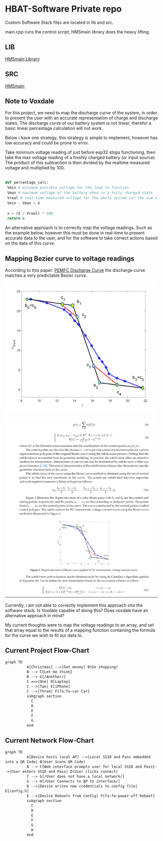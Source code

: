 # HBAT-Software Private repo

Custom Software Stack files are located in lib and src.

main.cpp runs the control script, HMSmain library does the heavy lifting.

## **LIB**

[HMSmain Library](HMSmain_Back_End/lib/HMSmain)

## **SRC**

[HMSmain](HMSmain_Back_End/src)

## Note to Voxdale

For this project, we need to map the discharge curve of the system, in order to present the user with an accurate representation of charge and discharge states.
The discharge curve of our battery system is not linear, therefor a basic linear percentage calculation will not work.

Below i have one strategy, this strategy is simple to implement, however has low accuracy and could be prone to error.

Take minimum voltage reading of just before esp32 stops functioning, then
take the max voltage reading of a freshly charged battery (or input source).
The product of this subtraction is then divided by the realtime measured voltage
and multiplied by 100.

```python

def percentage_calc:
 Vmin # minimum possible voltage for the load to function
 Vmax # maximum voltage of the battery when in a fully charged state
 Vreal # real-time measured voltage for the whole system (or the sum of all series connected cells individual readings)
 Vmin - Vmax = X

 x = (X / Vreal) * 100
 return x
```

An alternative approach is to correctly map the voltage readings. Such as the example below, however this must be done in real-time to present accurate data to the user, and for the software to take correct actions based on the data of this curve.

## **Mapping Bezier curve to voltage readings**

According to this paper: [PEMFC Discharge Curve](https://github.com/Prometheon-Technologies/HBAT-Software/blob/main/sustainability-12-08127-v2.pdf)
the discharge curve matches a very predictable Bezier curve.

![Curve](/imgs/curve.png)

![Curve+Math](/imgs/curve%2Bmath.png)

Currently, i am not able to correctly implement this approach into the software stack. Is Voxdale capable of doing this? Does voxdale have an alternative approach in mind?

My current thoughts were to map the voltage readings to an array, and set that array equal to the results of a mapping function containing the formula for the curve we wish to fit our data to.

## **Current Project Flow-Chart**

```mermaid
graph TD
          A[Christmas] -->|Get money| B(Go shopping)
          B --> C{Let me think}
          B --> G[/Another/]
          C ==>|One| D[Laptop]
          C -->|Two| E[iPhone]
          C -->|Three| F[fa:fa-car Car]
          subgraph section
            C
            D
            E
            F
            G
          end

```

## **Current Network Flow-Chart**

```mermaid
graph TD
          A[Device hosts local AP] -->|Local SSID and Pass embedded into a QR Code| B(User Scans QR Code)
          B --> C{Web interface prompts user for local SSID and Pass}-->|User enters SSID and Pass| D(User clicks connect)
          C --> G[/User does not have a local network/]
          G --> H[/User Connects to AP to interface/]
          D -->|Device writes new credentials to config file| E[config.h]
          E -->|Device Reboots from Config| F[fa:fa-power-off Reboot]
          subgraph section
            C
            D
            E
            F
            G
            H
          end

```
